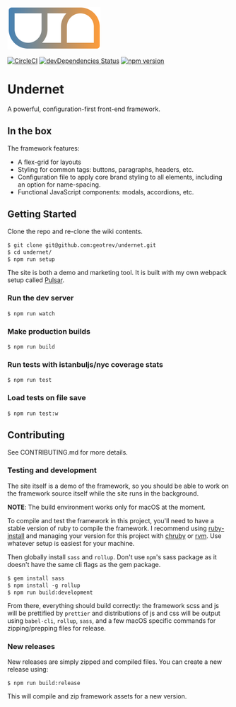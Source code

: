 ![Undernet](src/assets/images/un-logo.png?raw=true)

[![CircleCI](https://circleci.com/gh/geotrev/undernet/tree/master.svg?style=svg)](https://circleci.com/gh/geotrev/undernet/tree/master) [![devDependencies Status](https://david-dm.org/geotrev/undernet/dev-status.svg)](https://david-dm.org/geotrev/undernet?type=dev) [![npm version](https://badge.fury.io/js/undernet.svg)](https://badge.fury.io/js/undernet)

# Undernet

A powerful, configuration-first front-end framework.

## In the box

The framework features:

- A flex-grid for layouts
- Styling for common tags: buttons, paragraphs, headers, etc.
- Configuration file to apply core brand styling to all elements, including an option for name-spacing.
- Functional JavaScript components: modals, accordions, etc.

## Getting Started

Clone the repo and re-clone the wiki contents.

```shell
$ git clone git@github.com:geotrev/undernet.git
$ cd undernet/
$ npm run setup
```

The site is both a demo and marketing tool. It is built with my own webpack setup called [Pulsar](https://github.com/geotrev/pulsar).

### Run the dev server

```shell
$ npm run watch
```

### Make production builds

```shell
$ npm run build
```

### Run tests with istanbuljs/nyc coverage stats

```shell
$ npm run test
```

### Load tests on file save

```shell
$ npm run test:w
```

## Contributing

See CONTRIBUTING.md for more details.

### Testing and development

The site itself is a demo of the framework, so you should be able to work on the framework source itself while the site runs in the background.

**NOTE**: The build environment works only for macOS at the moment.

To compile and test the framework in this project, you'll need to have a stable version of ruby to compile the framework. I recommend using [ruby-install](https://www.ruby-lang.org/en/documentation/installation/#ruby-install) and managing your version for this project with [chruby](https://www.ruby-lang.org/en/documentation/installation/#chruby) or [rvm](https://www.ruby-lang.org/en/documentation/installation/#rvm). Use whatever setup is easiest for your machine.

Then globally install `sass` and `rollup`. Don't use `npm`'s sass package as it doesn't have the same cli flags as the gem package.

```shell
$ gem install sass
$ npm install -g rollup
$ npm run build:development
```

From there, everything should build correctly: the framework scss and js will be prettified by `prettier` and distributions of js and css will be output using `babel-cli`, `rollup`, `sass`, and a few macOS specific commands for zipping/prepping files for release.

### New releases

New releases are simply zipped and compiled files. You can create a new release using:

```shell
$ npm run build:release
```

This will compile and zip framework assets for a new version.
